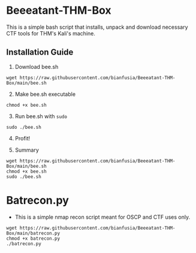 # Beeeatant-THM-Box
This is a simple bash script that installs, unpack and download necessary CTF tools for THM's Kali's machine.

## Installation Guide
1. Download bee.sh
```
wget https://raw.githubusercontent.com/bianfusia/Beeeatant-THM-Box/main/bee.sh
```
2. Make bee.sh executable
```
chmod +x bee.sh
```
3. Run bee.sh with ```sudo```
```
sudo ./bee.sh
```
4. Profit!

5. Summary
```
wget https://raw.githubusercontent.com/bianfusia/Beeeatant-THM-Box/main/bee.sh
chmod +x bee.sh
sudo ./bee.sh
```
# Batrecon.py
- This is a simple nmap recon script meant for OSCP and CTF uses only.
```
wget https://raw.githubusercontent.com/bianfusia/Beeeatant-THM-Box/main/batrecon.py
chmod +x batrecon.py
./batrecon.py
```
